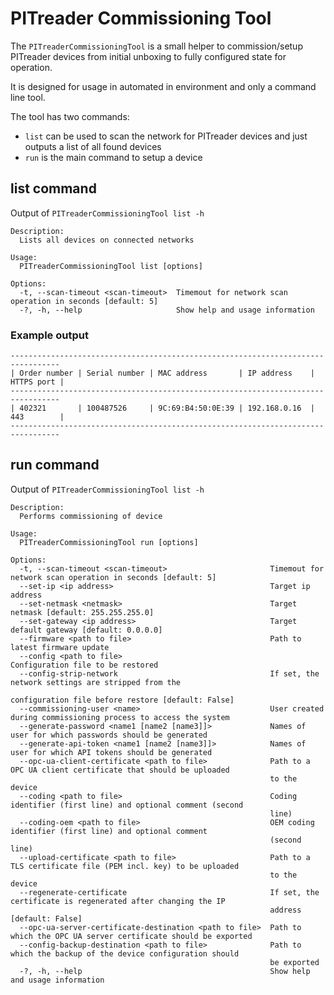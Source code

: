 ﻿# PITreader Commissioning Tool

The `PITreaderCommissioningTool` is a small helper to commission/setup PITreader devices from initial unboxing to fully configured state for operation.

It is designed for usage in automated in environment and only a command line tool.

The tool has two commands:
- `list` can be used to scan the network for PITreader devices and just outputs a list of all found devices
- `run` is the main command to setup a device

## list command

Output of `PITreaderCommissioningTool list -h`

```
Description:
  Lists all devices on connected networks

Usage:
  PITreaderCommissioningTool list [options]

Options:
  -t, --scan-timeout <scan-timeout>  Timemout for network scan operation in seconds [default: 5]
  -?, -h, --help                     Show help and usage information
```

### Example output

```
---------------------------------------------------------------------------------
| Order number | Serial number | MAC address       | IP address    | HTTPS port |
---------------------------------------------------------------------------------
| 402321       | 100487526     | 9C:69:B4:50:0E:39 | 192.168.0.16  | 443        |
---------------------------------------------------------------------------------
```

## run command

Output of `PITreaderCommissioningTool list -h`

```
Description:
  Performs commissioning of device

Usage:
  PITreaderCommissioningTool run [options]

Options:
  -t, --scan-timeout <scan-timeout>                       Timemout for network scan operation in seconds [default: 5]
  --set-ip <ip address>                                   Target ip address
  --set-netmask <netmask>                                 Target netmask [default: 255.255.255.0]
  --set-gateway <ip address>                              Target default gateway [default: 0.0.0.0]
  --firmware <path to file>                               Path to latest firmware update
  --config <path to file>                                 Configuration file to be restored
  --config-strip-network                                  If set, the network settings are stripped from the
                                                          configuration file before restore [default: False]
  --commissioning-user <name>                             User created during commissioning process to access the system
  --generate-password <name1 [name2 [name3]]>             Names of user for which passwords should be generated
  --generate-api-token <name1 [name2 [name3]]>            Names of user for which API tokens should be generated
  --opc-ua-client-certificate <path to file>              Path to a OPC UA client certificate that should be uploaded
                                                          to the device
  --coding <path to file>                                 Coding identifier (first line) and optional comment (second
                                                          line)
  --coding-oem <path to file>                             OEM coding identifier (first line) and optional comment
                                                          (second line)
  --upload-certificate <path to file>                     Path to a TLS certificate file (PEM incl. key) to be uploaded
                                                          to the device
  --regenerate-certificate                                If set, the certificate is regenerated after changing the IP
                                                          address [default: False]
  --opc-ua-server-certificate-destination <path to file>  Path to which the OPC UA server certificate should be exported
  --config-backup-destination <path to file>              Path to which the backup of the device configuration should
                                                          be exported
  -?, -h, --help                                          Show help and usage information
```